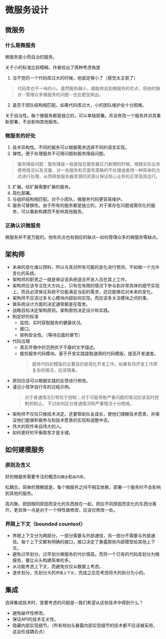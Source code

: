 # 微服务设计

## 微服务

### 什么是微服务

微服务是小而自治的服务。

关于小的标准比较模糊，作者给出了两种考虑角度
1. 当不觉的一个代码库过大的时候，他就足够小了（感觉太主观了）
> 代码库也不一味的小。虽然服务越小，越能体会到微服务的优点，但他的缺点--管理众多微服务的问题--也会更加突出。
2. 是否于团队结构相匹配。如果代码库过大，小的团队维护会十分困难。

关于自治性。每个微服务都是独立的，可以单独部署。并且修改一个服务并对其重新部署，不会影响其他服务。

### 微服务的好处

1. 技术异构性。不同的服务可以根据需求选择不同的语言实现。
2. 弹性。便于处理服务不可用问题和服务降级问题。
> 服务降级问题：服务降级一般是指在服务器压力剧增的时候，根据实际业务使用情况以及流量，对一些服务和页面有策略的不处理或者用一种简单的方式进行处理，从而释放服务器资源的资源以保证核心业务的正常高效运行。
3. 扩展。经扩展需要扩展的服务。
4. 简化部署。
5. 与组织结构相匹配。对于小团队，微服务代码更容易维护。
6. 服务可替换性。由于所有的服务都是独立的，对于某存在问题或需优化的服务，可以重新构建而不影响其他服务。


### 正确认识微服务

微服务并不是万能的。他有优点也有相应的缺点--如何管理众多的微服务等缺点。


## 架构师

- 未来的变化难以预料，所以与其对所有可能的变化进行预测，不如做一个允许变化的系统。
- 架构师的职责之一就是保证该系统适合开发人员在其上工作。
- 架构师应该专注在大方向上，只有在有限的情况下参与到非常具体的细节实现上。而且必须保证系统不仅能满足当前的需求，还应能够应对未来的变化。
- 架构师不应该过多关心模块内部如何实现，而应该多关注模块之间的事。
- 做系统设计方面的决定通常都是在取舍。
- 战略目标决定架构原则。架构原则决定设计和实践。
- 制定好的标准
    - 监控。实时获取服务的健康状况。
    - 接口。
    - 架构安全性。（等待后面的章节）
- 代码治理
    - 真实环境中的范例优于干瘪的文字描述。
    - 裁剪服务代码模块。基于开发实践提取通用的代码模版，提高开发速度。
        > 服务代码的模版的主要目的是简化开发工作，如果有将开发工作弄复杂的情况，应该慎重。
- 原则应该可以根据实践的反馈进行修改。
- 谨记小孩学自行车的过程示例。
    > 对于普通情况引导优于控制；对于可能导致严重问题的情况应该及时控制并制止。
    > 不过如何区分普通情况和严重情况十分困难。
- 架构师不仅仅只做技术决定。还要帮助队友成长，使他们理解技术愿景，并保证他们能够积极参与到技术愿景的实现和调整中去。
- 伟大的软件来自伟大的人。
- 如何更好的平衡取舍才是关键。

## 如何建模服务

### 原则及含义
好的微服务需要专注的概念`松耦合`和`高内聚`。

松耦合。简单的理解就是，每个微服务之间不相互依赖，部署一个服务时不会影响到其他的服务。

高内聚。把因相同原因而变化的东西放在一起，把应不同原因而变化的东西分离开。更具体一点是对于一个特性做修改，应该仅修改一处。

### 界限上下文（bounded countext）

- 界限上下文分为两部分，一部分需要与外部通信，另一部分不需要与外部通信。每个上下文都有明确的接口，接口决定了暴露那些内部模型给其他上下文。
- 避免过早划分。过早划分微服务的代价很高。而将一个已有的代码库划分为微服务，要比从头构建简单的多。
- 从功能考虑上下文，而避免仅仅从数据上考虑。
- 逐步划分。先划分大的`界限上下文`，完成之后在考虑将大的拆分为小的。

## 集成

选择集成技术时，首要考虑的问题是--我们希望从这些技术中得到什么？

- 避免破坏性修改。
- 保证API的技术无关性。
- 隐藏内部实现细节。（所有倾向与暴露内部实现细节的技术都不应该被采用，这会形成耦合点）
